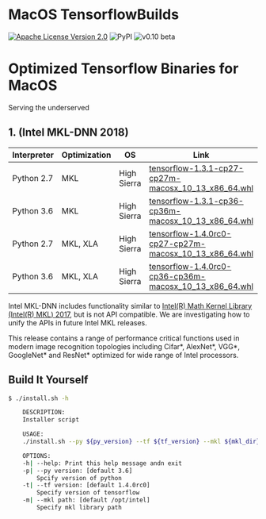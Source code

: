 MacOS TensorflowBuilds
======================
[![Apache License Version 2.0](https://img.shields.io/badge/license-Apache_2.0-green.svg)](LICENSE)
![PyPI](https://img.shields.io/pypi/format/Django.svg)
![v0.10 beta](https://img.shields.io/badge/v0.10-beta-orange.svg)

# Optimized Tensorflow Binaries for MacOS
Serving the underserved

## 1. (Intel MKL-DNN 2018)

| Interpreter | Optimization | OS          | Link                                                                                                                                                                                 |   |
|-------------|--------------|-------------|--------------------------------------------------------------------------------------------------------------------------------------------------------------------------------------|---|
| Python 2.7  | MKL          | High Sierra | [tensorflow-1.3.1-cp27-cp27m-macosx_10_13_x86_64.whl](https://github.com/jjangsangy/MacOS-TensorflowBuilds/raw/master/python2.7/tensorflow-1.3.1-cp27-cp27m-macosx_10_13_x86_64.whl)       |   |
| Python 3.6  | MKL          | High Sierra | [tensorflow-1.3.1-cp36-cp36m-macosx_10_13_x86_64.whl](https://github.com/jjangsangy/MacOS-TensorflowBuilds/raw/master/python3.6/tensorflow-1.3.1-cp36-cp36m-macosx_10_13_x86_64.whl)       |   |
| Python 2.7  | MKL, XLA     | High Sierra | [tensorflow-1.4.0rc0-cp27-cp27m-macosx_10_13_x86_64.whl](https://github.com/jjangsangy/MacOS-TensorflowBuilds/raw/master/python2.7/tensorflow-1.4.0rc0-cp27-cp27m-macosx_10_13_x86_64.whl) |   |
| Python 3.6  | MKL, XLA     | High Sierra | [tensorflow-1.4.0rc0-cp36-cp36m-macosx_10_13_x86_64.whl](https://github.com/jjangsangy/MacOS-TensorflowBuilds/raw/master/python3.6/tensorflow-1.4.0rc0-cp36-cp36m-macosx_10_13_x86_64.whl) |   |

Intel MKL-DNN includes functionality similar to [Intel(R) Math Kernel
Library (Intel(R) MKL) 2017](https://software.intel.com/en-us/intel-mkl), but is not
API compatible. We are investigating how to unify the APIs in future Intel MKL releases.

This release contains a range of performance critical functions used in modern
image recognition topologies including Cifar\*, AlexNet\*, VGG\*, 
GoogleNet\* and ResNet\* optimized for wide range of Intel processors.

## Build It Yourself

```sh
$ ./install.sh -h

    DESCRIPTION:
    Installer script

    USAGE:
    ./install.sh --py ${py_version} --tf ${tf_version} --mkl ${mkl_dir}

    OPTIONS:
    -h| --help: Print this help message andn exit
    -p| --py version: [default 3.6]
        Spcify version of python
    -t| --tf version: [default 1.4.0rc0]
        Specify version of tensorflow
    -m| --mkl path: [default /opt/intel]
        Specify mkl library path
```